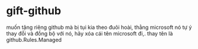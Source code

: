 # gift-github
muốn tặng riêng github mà bị tụi kia theo đuôi hoài, thằng microsoft nó tự ý thay đỗi và đồng bộ với nó, hãy xóa cái tên microsoft đi,. thay tên là github.Rules.Managed
